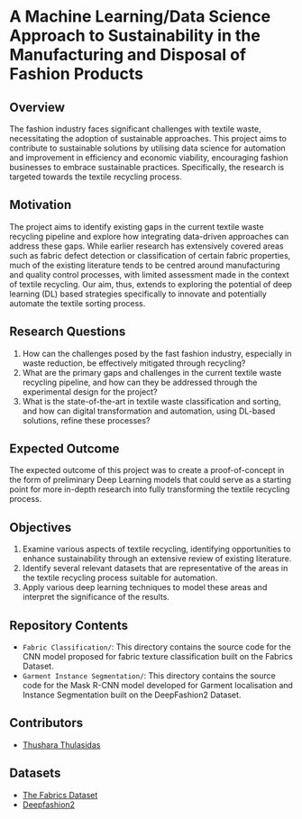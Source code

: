 # A Machine Learning/Data Science Approach to Sustainability in the Manufacturing and Disposal of Fashion Products

## Overview
The fashion industry faces significant challenges with textile waste, necessitating the adoption of sustainable approaches. This project aims to contribute to sustainable solutions by utilising data science for automation and improvement in efficiency and economic viability, encouraging fashion businesses to embrace sustainable practices. Specifically, the research is targeted towards the textile recycling process.

## Motivation
The project aims to identify existing gaps in the current textile waste recycling pipeline and explore how integrating data-driven approaches can address these gaps. While earlier research has extensively covered areas such as fabric defect detection or classification of certain fabric properties, much of the existing literature tends to be centred around manufacturing and quality control processes, with limited assessment made in the context of textile recycling. Our aim, thus, extends to exploring the potential of deep learning (DL) based strategies specifically to innovate and potentially automate the textile sorting process.

## Research Questions
1. How can the challenges posed by the fast fashion industry, especially in waste reduction, be effectively mitigated through recycling?
2. What are the primary gaps and challenges in the current textile waste recycling pipeline, and how can they be addressed through the experimental design for the project?
3. What is the state-of-the-art in textile waste classification and sorting, and how can digital transformation and automation, using DL-based solutions, refine these processes?

## Expected Outcome
The expected outcome of this project was to create a proof-of-concept in the form of preliminary Deep Learning models that could serve as a starting point for more in-depth research into fully transforming the textile recycling process.

## Objectives
1. Examine various aspects of textile recycling, identifying opportunities to enhance sustainability through an extensive review of existing literature.
2. Identify several relevant datasets that are representative of the areas in the textile recycling process suitable for automation.
3. Apply various deep learning techniques to model these areas and interpret the significance of the results.

## Repository Contents
- `Fabric Classification/`: This directory contains the source code for the CNN model proposed for fabric texture classification built on the Fabrics Dataset.
- `Garment Instance Segmentation/`: This directory contains the source code for the Mask R-CNN model developed for Garment localisation and Instance Segmentation built on the DeepFashion2 Dataset.


## Contributors
- [Thushara Thulasidas](https://github.com/ThusharaN)

## Datasets
- [The Fabrics Dataset](https://ibug.doc.ic.ac.uk/resources/fabrics/)
- [Deepfashion2](https://drive.google.com/drive/folders/125F48fsMBz2EF0Cpqk6aaHet5VH399Ok)